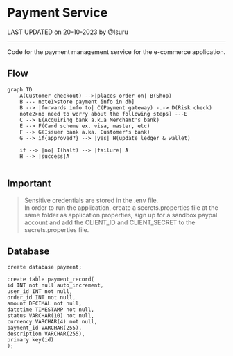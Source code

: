 # Payment Service

LAST UPDATED on 20-10-2023 by @Isuru

---

Code for the payment management service for the e-commerce application.

## Flow
```mermaid
graph TD
    A(Customer checkout) -->|places order on| B(Shop)
    B --- note1>store payment info in db]
    B --> |forwards info to| C(Payment gateway) -.-> D(Risk check)
    note2>no need to worry about the following steps] ---E
    C --> E(Acquiring bank a.k.a Merchant's bank)
    E --> F(Card scheme ex. visa, master, etc)
    F --> G(Issuer bank a.ka. Customer's bank)
    G --> if{approved?} --> |yes| H(update ledger & wallet)
    
    if --> |no| I(halt) --> |failure| A
    H --> |success|A
    
```

## Important
>  Sensitive credentials are stored in the .env file.
> <br>
> In order to run the application, create a secrets.properties file at the same folder as application.properties, sign up for a sandbox paypal account
> and add the CLIENT_ID and CLIENT_SECRET to the secrets.properties file.

## Database
```mysql
create database payment;

create table payment_record(
id INT not null auto_increment,
user_id INT not null,
order_id INT not null,
amount DECIMAL not null,
datetime TIMESTAMP not null,
status VARCHAR(10) not null,
currency VARCHAR(4) not null,
payment_id VARCHAR(255),
description VARCHAR(255),
primary key(id)
);

```

